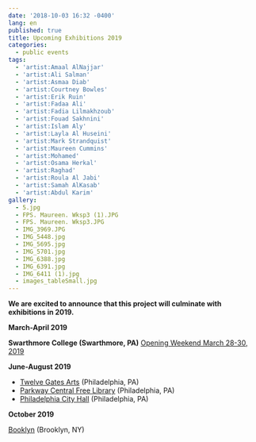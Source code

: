 ```yaml
---
date: '2018-10-03 16:32 -0400'
lang: en
published: true
title: Upcoming Exhibitions 2019
categories:
  - public events
tags:
  - 'artist:Amaal AlNajjar'
  - 'artist:Ali Salman'
  - 'artist:Asmaa Diab'
  - 'artist:Courtney Bowles'
  - 'artist:Erik Ruin'
  - 'artist:Fadaa Ali'
  - 'artist:Fadia Lilmakhzoub'
  - 'artist:Fouad Sakhnini'
  - 'artist:Islam Aly'
  - 'artist:Layla Al Huseini'
  - 'artist:Mark Strandquist'
  - 'artist:Maureen Cummins'
  - 'artist:Mohamed'
  - 'artist:Osama Herkal'
  - 'artist:Raghad'
  - 'artist:Roula Al Jabi'
  - 'artist:Samah AlKasab'
  - 'artist:Abdul Karim'
gallery:
  - 5.jpg
  - FPS. Maureen. Wksp3 (1).JPG
  - FPS. Maureen. Wksp3.JPG
  - IMG_3969.JPG
  - IMG_5448.jpg
  - IMG_5695.jpg
  - IMG_5701.jpg
  - IMG_6388.jpg
  - IMG_6391.jpg
  - IMG_6411 (1).jpg
  - images_tableSmall.jpg
---
```

**We are excited to announce that this project will culminate with exhibitions in 2019.**


**March-April 2019**

**Swarthmore College (Swarthmore, PA)**
[Opening Weekend March 28-30, 2019](https://www.swarthmore.edu/cooper-series/friends-peace-and-sanctuary)
    
**June-August 2019**

- [Twelve Gates Arts](http://www.twelvegatesarts.org/) (Philadelphia, PA) 
- [Parkway Central Free Library](http://www.freelibrary.org/) (Philadelphia, PA) 
- [Philadelphia City Hall](http://creativephl.org/exhibitions/) (Philadelphia, PA)
        
**October 2019**

[Booklyn](https://booklyn.org/) (Brooklyn, NY)

